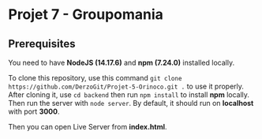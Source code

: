 # Projet 7 - Groupomania

## Prerequisites
You need to have **NodeJS (14.17.6)** and **npm (7.24.0)** installed locally.

To clone this repository, use this command `git clone https://github.com/DerzoGit/Projet-5-Orinoco.git .` to use it properly.
After cloning it, use `cd backend` then run `npm install` to install **npm** locally. Then run the server with `node server`. By default, it should run on **localhost** with port **3000**.

Then you can open Live Server from **index.html**.
